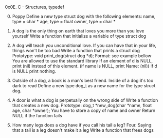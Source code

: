 0x0E. C - Structures, typedef

0. Poppy Define a new type struct dog with the following elements:
	name, type = char *
	age, type = float
	owner, type = char *

1. A dog is the only thing on earth that loves you more than you love yourself
	Write a function that initialize a variable of type struct dog

2. A dog will teach you unconditional love. If you can have that in your life, things won't be too bad
	Write a function that prints a struct dog
	Prototype: void print_dog(struct dog *d);
	Format: see example bellow
	You are allowed to use the standard library
	If an element of d is NULL, print (nil) instead of this element. (if name is NULL, print Name: (nil))
	If d is NULL print nothing.

3. Outside of a dog, a book is a man's best friend. Inside of a dog it's too dark to read
	Define a new type dog_t as a new name for the type struct dog.

4. A door is what a dog is perpetually on the wrong side of
	Write a function that creates a new dog.
	Prototype: dog_t *new_dog(char *name, float age, char *owner);
	You have to store a copy of name and owner
	Return NULL if the function fails
5. How many legs does a dog have if you call his tail a leg? Four. Saying that a tail is a leg doesn't make it a leg
	Write a function that frees dogs
